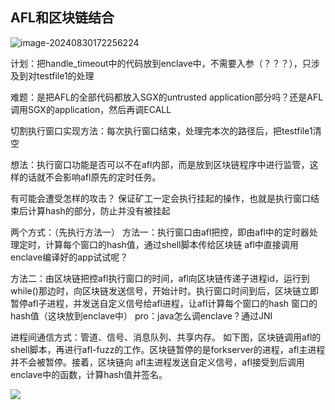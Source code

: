 ## AFL和区块链结合

![image-20240830172256224](C:\Users\21874\AppData\Roaming\Typora\typora-user-images\image-20240830172256224.png)

计划：把handle_timeout中的代码放到enclave中，不需要入参（？？？），只涉及到对testfile1的处理

难题：是把AFL的全部代码都放入SGX的untrusted application部分吗？还是AFL调用SGX的application，然后再调ECALL

切割执行窗口实现方法：每次执行窗口结束，处理完本次的路径后，把testfile1清空

想法：执行窗口功能是否可以不在afl内部，而是放到区块链程序中进行监管，这样的话就不会影响afl原先的定时任务。

有可能会遭受怎样的攻击？
保证矿工一定会执行挂起的操作，也就是执行窗口结束后计算hash的部分，防止并没有被挂起

两个方式：（先执行方法一）
方法一：执行窗口由afl把控，即由afl中的定时器处理定时，计算每个窗口的hash值，通过shell脚本传给区块链
afl中直接调用enclave编译好的app试试呢？

方法二：由区块链把控afl执行窗口的时间，afl向区块链传递子进程id，运行到while()那边时，向区块链发送信号，开始计时。执行窗口时间到后，区块链立即暂停afl子进程，并发送自定义信号给afl进程，让afl计算每个窗口的hash
窗口的hash值（这块放到enclave中）
pro：java怎么调enclave？通过JNI

进程间通信方式：管道、信号、消息队列、共享内存。
如下图，区块链调用afl的shell脚本，再进行afl-fuzz的工作。区块链暂停的是forkserver的进程，afl主进程并不会被暂停。接着，区块链向
afl主进程发送自定义信号，afl接受到后调用enclave中的函数，计算hash值并签名。

![](C:\Users\21874\AppData\Roaming\Typora\typora-user-images\image-20240912211924001.png)





